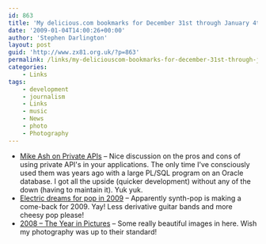```yaml
---
id: 863
title: 'My delicious.com bookmarks for December 31st through January 4th'
date: '2009-01-04T14:00:26+00:00'
author: 'Stephen Darlington'
layout: post
guid: 'http://www.zx81.org.uk/?p=863'
permalink: /links/my-deliciouscom-bookmarks-for-december-31st-through-january-4th.html
categories:
    - Links
tags:
    - development
    - journalism
    - Links
    - music
    - News
    - photo
    - Photography
---
```


- [Mike Ash on Private APIs](http://www.mikeash.com/?page=pyblog/friday-qa-2009-01-02.html) – Nice discussion on the pros and cons of using private API's in your applications. The only time I've consciously used them was years ago with a large PL/SQL program on an Oracle database. I got all the upside (quicker development) without any of the down (having to maintain it). Yuk yuk.
- [Electric dreams for pop in 2009](http://news.bbc.co.uk/1/hi/entertainment/7784486.stm) – Apparently synth-pop is making a come-back for 2009. Yay! Less derivative guitar bands and more cheesy pop please!
- [2008 – The Year in Pictures](http://www.nytimes.com/packages/html/photo/2008-year-in-pictures/) – Some really beautiful images in here. Wish my photography was up to their standard!
